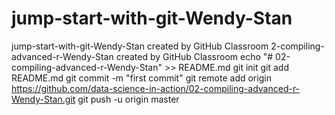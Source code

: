 # jump-start-with-git-Wendy-Stan
jump-start-with-git-Wendy-Stan created by GitHub Classroom
2-compiling-advanced-r-Wendy-Stan created by GitHub Classroom
echo "# 02-compiling-advanced-r-Wendy-Stan" >> README.md
git init
git add README.md
git commit -m "first commit"
git remote add origin https://github.com/data-science-in-action/02-compiling-advanced-r-Wendy-Stan.git
git push -u origin master
